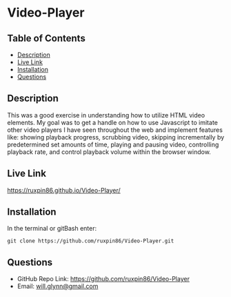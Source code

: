# Video-Player

## Table of Contents

- [Description](#description)
- [Live Link](#live-link)
- [Installation](#installation)
- [Questions](#questions)

## Description

This was a good exercise in understanding how to utilize HTML video elements. My goal was to get a handle on how to use Javascript to imitate other video players I have seen throughout the web and implement features like: showing playback progress, scrubbing video, skipping incrementally by predetermined set amounts of time, playing and pausing video, controlling playback rate, and control playback volume within the browser window.

## Live Link

https://ruxpin86.github.io/Video-Player/

## Installation

In the terminal or gitBash enter:

`git clone https://github.com/ruxpin86/Video-Player.git`

## Questions

- GitHub Repo Link: https://github.com/ruxpin86/Video-Player
- Email: will.glynn@gmail.com